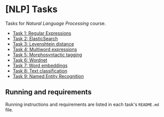 # [NLP] Tasks

Tasks for *Natural Language Processing* course.

* [Task 1: Regular Expressions](./task1/README.md)
* [Task 2: ElasticSearch](./task2/README.md)
* [Task 3: Levenshtein distance](./task3/README.md)
* [Task 4: Multiword expressions](./task4/README.md)
* [Task 5: Morphosyntactic tagging](./task5/README.md)
* [Task 6: Wordnet](./task6/README.md)
* [Task 7: Word embeddings](./task7/README.md)
* [Task 8: Text classification](./task8/README.md)
* [Task 9: Named Entity Recognition](./task9/README.md)

## Running and requirements

Running instructions and requirements are listed in each task's `README.md` file.
